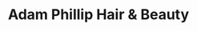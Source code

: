 ---
title: "Adam Phillip Hair & Beauty"
url: /faversham/adam-phillip-hair-and-beauty/
shop: hairdresser
---